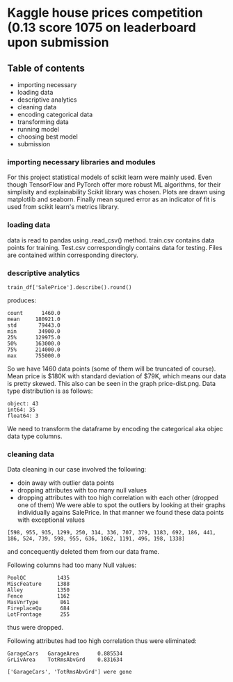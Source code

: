 # Kaggle house prices competition (0.13 score 1075 on leaderboard upon submission

## Table of contents
- importing necessary
- loading data
- descriptive analytics
- cleaning data
- encoding categorical data
- transforming data
- running model
- choosing best model
- submission

### importing necessary libraries and modules
For this project statistical models of scikit learn were mainly used. Even though TensorFlow and PyTorch offer more robust ML algorithms, for their simplisity and explainability Scikit library was chosen. Plots are drawn using matplotlib and seaborn. Finally mean squred error as an indicator of fit is used from scikit learn's metrics library.

### loading data
data is read to pandas using .read_csv() method. train.csv contains data points for training. Test.csv correspondingly contains data for testing. Files are contained within corresponding directory.

### descriptive analytics
```
train_df['SalePrice'].describe().round()
```
produces:

```
count      1460.0
mean     180921.0
std       79443.0
min       34900.0
25%      129975.0
50%      163000.0
75%      214000.0
max      755000.0

```

So we have 1460 data points (some of them will be truncated of course). Mean price is $180K with standard deviation of $79K, which means our data is pretty skewed. This also can be seen in the graph price-dist.png.
Data type distribution is as follows:
```
object: 43
int64: 35
float64: 3
```
We need to transform the dataframe by encoding the categorical aka objec data type columns.

### cleaning data
Data cleaning in our case involved the following:
- doin away with outlier data points
- dropping attributes with too many null values
- dropping attributes with too high correlation with each other (dropped one of them)
We were able to spot the outliers by looking at their graphs individually agains SalePrice. In that manner we found these data points with exceptional values
```
[598, 955, 935, 1299, 250, 314, 336, 707, 379, 1183, 692, 186, 441, 186, 524, 739, 598, 955, 636, 1062, 1191, 496, 198, 1338]
```
and concequently deleted them from our data frame.

Following columns had too many Null values:
```
PoolQC          1435
MiscFeature     1388
Alley           1350
Fence           1162
MasVnrType       861
FireplaceQu      684
LotFrontage      255
```
thus were dropped.

Following attributes had too high correlation thus were eliminated:
```
GarageCars   GarageArea      0.885534
GrLivArea    TotRmsAbvGrd    0.831634

['GarageCars', 'TotRmsAbvGrd'] were gone
```


